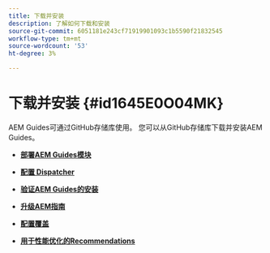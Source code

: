 ```yaml
---
title: 下载并安装
description: 了解如何下载和安装
source-git-commit: 6051181e243cf71919901093c1b5590f21832545
workflow-type: tm+mt
source-wordcount: '53'
ht-degree: 3%

---
```



# 下载并安装 {#id1645E0O04MK}

AEM Guides可通过GitHub存储库使用。 您可以从GitHub存储库下载并安装AEM Guides。

- **[部署AEM Guides模块](download-install-dxml-first-time.md)**

- **[配置 Dispatcher](download-install-configure-dispatcher.md)**

- **[验证AEM Guides的安装](download-install-verify-dxml-installation.md)**

- **[升级AEM指南](download-install-upgrade-dxml.md)**

- **[配置覆盖](download-install-additional-config-override.md)**

- **[用于性能优化的Recommendations](download-install-recommend-perf-optimiz.md)**


